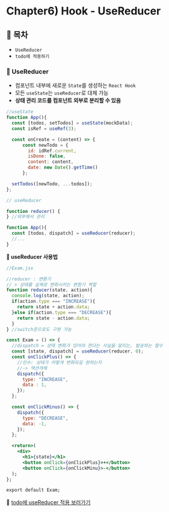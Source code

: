 # Chapter6) Hook - UseReducer 

## 🚀 목차

- `UseReducer`
- `todo에 적용하기`


### 📂 UseReducer
- 컴포넌트 내부에 새로운 `State`를 생성하는 `React Hook`
- 모든 `useState`는 `useReducer`로 대체 가능
- **상태 관리 코드를 컴포넌트 외부로 분리할 수 있음**
  
```jsx
//useState
function App(){
  const [todos, setTodos] = useState(mockData);
  const isRef = useRef(3);

  const onCreate = (content) => {
      const newTodo = {
        id: idRef.current,
        isDone: false,
        content: content,
        date: new Date().getTime()
      };

  setTodos([newTodo, ...todos]);
};
```
```jsx
// useReducer

function reducer() {
} //외부에서 관리 

function App(){
  const [todos, dispatch] = useReducer(reducer);
  //...
}
```
**📍 useReducer 사용법**

```jsx
//Exam.jsx

//reducer : 변환기
// > 상태를 실제로 변화시키는 변환기 역할
function reducer(state, action){
  console.log(state, action);
  if(action.type === "INCREASE"){
    return state + action.data;
  }else if(action.type === "DECREASE"){
    return state - action.data;
  }
} //switch문으로도 구현 가능

const Exam = () => {
  //dispatch = 상태 변화가 있어야 한다는 사실을 알리는, 발송하는 함수
  const [state, dispatch] = useReducer(reducer, 0);
  const onClickPlus() => {
    //인수: 상태가 어떻게 변화되길 원하는지
    //-> 액션개체
    dispatch({
      type: "INCREASE",
      data : 1,
    });
  };

  const onClickMinus() => {
    dispatch({
      type: "DECREASE",
      data: -1,
    });
  };

  <return>(
    <div>
      <h1>{state}</h1>
      <button onClick={onClickPlus}>+</button>
      <button onClick={onClickMinu}>-</button>
  );
};

export default Exam;
```
🌱 [todo에 useReducer 적용 보러가기](https://github.com/subinsong01/React-todo)



